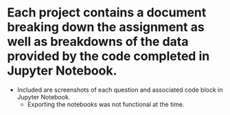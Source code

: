 # Each project contains a document breaking down the assignment as well as breakdowns of the data provided by the code completed in Jupyter Notebook. 
- Included are screenshots of each question and associated code block in Jupyter Notebook. 
  - Exporting the notebooks was not functional at the time.
